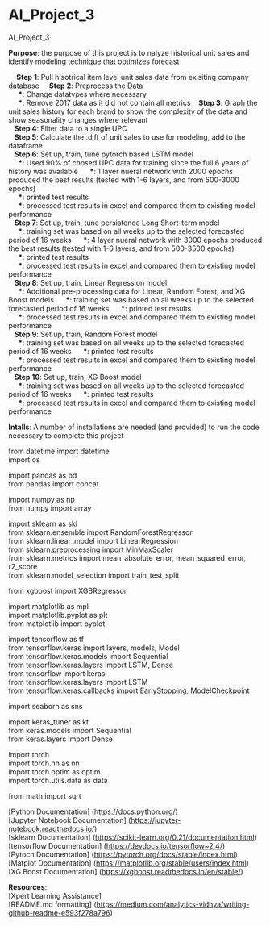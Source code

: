 # AI_Project_3
AI_Project_3

__Purpose__: the purpose of this project is to nalyze historical unit sales and identify modeling technique that optimizes forecast

&nbsp; &nbsp; __Step 1__: Pull hisotrical item level unit sales data from exisiting company database 
&nbsp; &nbsp; __Step 2__: Preprocess the Data   
&nbsp; &nbsp; &nbsp;__*__: Change datatypes where necessary  
&nbsp; &nbsp; &nbsp;__*__: Remove 2017 data as it did not contain all metrics
&nbsp; &nbsp;__Step 3__: Graph the unit sales history for each brand to show the complexity of the data and show seasonality changes where relevant  
&nbsp; &nbsp;__Step 4__: Filter data to a single UPC  
&nbsp; &nbsp;__Step 5__: Calculate the .diff of unit sales to use for modeling, add to the dataframe  
&nbsp; &nbsp;__Step 6__: Set up, train, tune pytorch based LSTM model  
&nbsp; &nbsp; &nbsp;__*__: Used 90% of chosed UPC data for training since the full 6 years of history was available
&nbsp; &nbsp; &nbsp;__*__: 1 layer nueral network with 2000 epochs produced the best results (tested with 1-6 layers, and from 500-3000 epochs)  
&nbsp; &nbsp; &nbsp;__*__: printed test results   
&nbsp; &nbsp; &nbsp;__*__: processed test results in excel and compared them to existing model performance  
&nbsp; &nbsp;__Step 7__: Set up, train, tune persistence Long Short-term model  
&nbsp; &nbsp; &nbsp;__*__: training set was based on all weeks up to the selected forecasted period of 16 weeks
&nbsp; &nbsp; &nbsp;__*__: 4 layer nueral network with 3000 epochs produced the best results (tested with 1-6 layers, and from 500-3500 epochs)  
&nbsp; &nbsp; &nbsp;__*__: printed test results   
&nbsp; &nbsp; &nbsp;__*__: processed test results in excel and compared them to existing model performance  
&nbsp; &nbsp;__Step 8__: Set up, train, Linear Regression model  
&nbsp; &nbsp; &nbsp;__*__: Additional pre-processing data for Linear, Random Forest, and XG Boost models
&nbsp; &nbsp; &nbsp;__*__: training set was based on all weeks up to the selected forecasted period of 16 weeks
&nbsp; &nbsp; &nbsp;__*__: printed test results   
&nbsp; &nbsp; &nbsp;__*__: processed test results in excel and compared them to existing model performance  
&nbsp; &nbsp;__Step 9__: Set up, train, Random Forest model  
&nbsp; &nbsp; &nbsp;__*__: training set was based on all weeks up to the selected forecasted period of 16 weeks
&nbsp; &nbsp; &nbsp;__*__: printed test results   
&nbsp; &nbsp; &nbsp;__*__: processed test results in excel and compared them to existing model performance  
&nbsp; &nbsp;__Step 10__: Set up, train, XG Boost model  
&nbsp; &nbsp; &nbsp;__*__: training set was based on all weeks up to the selected forecasted period of 16 weeks
&nbsp; &nbsp; &nbsp;__*__: printed test results   
&nbsp; &nbsp; &nbsp;__*__: processed test results in excel and compared them to existing model performance

__Intalls__: A number of installations are needed (and provided) to run the code necessary to complete this project    
  
    
      
from datetime import datetime  
import os  

import pandas as pd  
from pandas import concat  

  
import numpy as np  
from numpy import array  
  
import sklearn as skl  
from sklearn.ensemble import RandomForestRegressor  
from sklearn.linear_model import LinearRegression  
from sklearn.preprocessing import MinMaxScaler  
from sklearn.metrics import mean_absolute_error, mean_squared_error, r2_score  
from sklearn.model_selection import train_test_split  

from xgboost import XGBRegressor  
  
import matplotlib as mpl  
import matplotlib.pyplot as plt  
from matplotlib import pyplot  
  
import tensorflow as tf  
from tensorflow.keras import layers, models, Model  
from tensorflow.keras.models import Sequential  
from tensorflow.keras.layers import LSTM, Dense  
from tensorflow import keras  
from tensorflow.keras.layers import LSTM  
from tensorflow.keras.callbacks import EarlyStopping, ModelCheckpoint  
  
import seaborn as sns  
  
  import keras_tuner as kt  
from keras.models import Sequential  
from keras.layers import Dense  
  
  import torch  
  import torch.nn as nn  
  import torch.optim as optim  
  import torch.utils.data as data  
    
  from math import sqrt

[Python Documentation] (https://docs.python.org/)  
[Jupyter Notebook Documentation] (https://jupyter-notebook.readthedocs.io/)  
[sklearn Documentation]  (https://scikit-learn.org/0.21/documentation.html)  
[tensorflow Documentation]  (https://devdocs.io/tensorflow~2.4/)  
[Pytoch Documentation] (https://pytorch.org/docs/stable/index.html)  
[Matplot Documentation] (https://matplotlib.org/stable/users/index.html)  
[XG Boost Documentation] (https://xgboost.readthedocs.io/en/stable/)

__Resources__:  
[Xpert Learning Assistance]   
[README.md formatting] (https://medium.com/analytics-vidhya/writing-github-readme-e593f278a796)  

